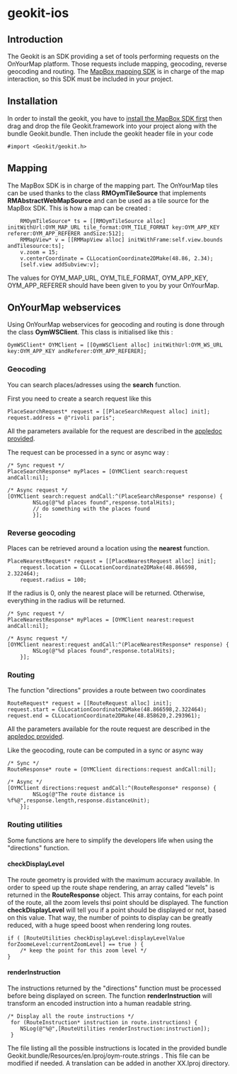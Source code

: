 # geokit-ios

## Introduction
The Geokit is an SDK providing a set of tools performing requests on the OnYourMap platform.
Those requests include mapping, geocoding, reverse geocoding and routing.
The [MapBox mapping SDK](https://www.mapbox.com/mapbox-ios-sdk/) is in charge of the map interaction, so this SDK must be included in your project.

## Installation

In order to install the geokit, you have to [install the MapBox SDK first](https://github.com/mapbox/mapbox-ios-sdk#installation) then drag and drop the file Geokit.framework into your project along with the bundle Geokit.bundle.
Then include the geokit header file in your code

```smalltalk
#import <Geokit/geokit.h>
```

## Mapping
The MapBox SDK is in charge of the mapping part. The OnYourMap tiles can be used thanks to the class **RMOymTileSource** that implements **RMAbstractWebMapSource** and can be used as a tile source for the MapBox SDK. This is how a map can be created :

```smalltalk
	RMOymTileSource* ts = [[RMOymTileSource alloc] initWithUrl:OYM_MAP_URL tile_format:OYM_TILE_FORMAT key:OYM_APP_KEY referer:OYM_APP_REFERER andSize:512];
    RMMapView* v = [[RMMapView alloc] initWithFrame:self.view.bounds andTilesource:ts];
    v.zoom = 15;
    v.centerCoordinate = CLLocationCoordinate2DMake(48.86, 2.34); 
    [self.view addSubview:v];
```

The values for OYM_MAP_URL, OYM_TILE_FORMAT, OYM_APP_KEY, OYM_APP_REFERER should have been given to you by your OnYourMap.

## OnYourMap webservices

Using OnYourMap webservices for geocoding and routing is done through the class **OymWSClient**.
This class is initialised like this :
```smalltalk
OymWSClient* OYMClient = [[OymWSClient alloc] initWithUrl:OYM_WS_URL key:OYM_APP_KEY andReferer:OYM_APP_REFERER];
```
### Geocoding
You can search places/adresses using the **search** function.

First you need to create a search request like this
```smalltalk
PlaceSearchRequest* request = [[PlaceSearchRequest alloc] init];
request.address = @"rivoli paris";
````

All the parameters available for the request are described in the [appledoc provided](https://github.com/OnYourMap/geokit-ios/Geokit%20Appledoc.zip).

The request can be processed in a sync or async way :

```smalltalk
/* Sync request */
PlaceSearchResponse* myPlaces = [OYMClient search:request andCall:nil];

/* Async request */
[OYMClient search:request andCall:^(PlaceSearchResponse* response) {
        NSLog(@"%d places found",response.totalHits);
        // do something with the places found
        }];
```

### Reverse geocoding
Places can be retrieved around a location using the **nearest** function.

```smalltalk
PlaceNearestRequest* request = [[PlaceNearestRequest alloc] init];
    request.location = CLLocationCoordinate2DMake(48.866598, 2.322464);
    request.radius = 100;
```

If the radius is 0, only the nearest place will be returned. Otherwise, everything in the radius will be returned.

```smalltalk
/* Sync request */
PlaceNearestResponse* myPlaces = [OYMClient nearest:request andCall:nil];

/* Async request */
[OYMClient nearest:request andCall:^(PlaceNearestResponse* response) {
        NSLog(@"%d places found",response.totalHits);
    }];
```

### Routing
The function "directions" provides a route between two coordinates

```smalltalk
RouteRequest* request = [[RouteRequest alloc] init];
request.start = CLLocationCoordinate2DMake(48.866598,2.322464);
request.end = CLLocationCoordinate2DMake(48.858620,2.293961);
```

All the parameters available for the route request are described in the [appledoc provided](https://github.com/OnYourMap/geokit-ios/Geokit%20Appledoc.zip).

Like the geocoding, route can be computed in a sync or async way

```smalltalk
/* Sync */
RouteResponse* route = [OYMClient directions:request andCall:nil];

/* Async */
[OYMClient directions:request andCall:^(RouteResponse* response) {
        NSLog(@"The route distance is %f%@",response.length,response.distanceUnit);
    }];
```

### Routing utilities
Some functions are here to simplify the developers life when using the "directions" function.

#### checkDisplayLevel
The route geometry is provided with the maximum accuracy available. 
In order to speed up the route shape rendering, an array called "levels" is returned in the **RouteResponse** object.
This array contains, for each point of the route, all the zoom levels thsi point should be displayed.
The function **checkDisplayLevel** will tell you if a point should be displayed or not, based on this value.
That way, the number of points to display can be greatly reduced, with a huge speed boost when rendering long routes.

```smalltalk
if ( [RouteUtilities checkDisplayLevel:displayLevelValue forZoomeLevel:currentZoomLevel] == true ) {
	/* keep the point for this zoom level */
}
```

#### renderInstruction
The instructions returned by the "directions" function must be processed before being displayed on screen.
The function **renderInstruction** will transform an encoded instruction into a human readable string.

```smalltalk
/* Display all the route instructions */
 for (RouteInstruction* instruction in route.instructions) {
 	NSLog(@"%@",[RouteUtilities renderInstruction:instruction]);
 }
```

The file listing all the possible instructions is located in the provided bundle Geokit.bundle/Resources/en.lproj/oym-route.strings .
This file can be modified if needed. A translation can be added in another XX.lproj directory.





